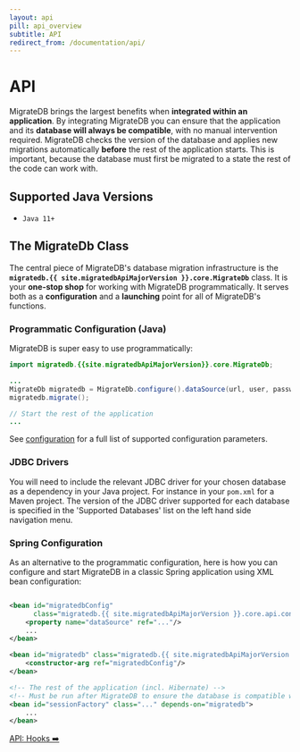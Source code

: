 ```yaml
---
layout: api
pill: api_overview
subtitle: API
redirect_from: /documentation/api/
---
```


# API

MigrateDB brings the largest benefits when **integrated within an application**. By integrating MigrateDB
you can ensure that the application and its **database will always be compatible**, with no manual
intervention required. MigrateDB checks the version of the database and applies new migrations automatically
**before** the rest of the application starts. This is important, because the database must first
be migrated to a state the rest of the code can work with.

## Supported Java Versions

- `Java 11+`

## The MigrateDb Class

The central piece of MigrateDB's database migration infrastructure is the
**`migratedb.{{ site.migratedbApiMajorVersion }}.core.MigrateDb`**
class. It is your **one-stop shop** for working with MigrateDB programmatically. It serves both as a
**configuration** and a **launching** point for all of MigrateDB's functions.

### Programmatic Configuration (Java)

MigrateDB is super easy to use programmatically:

```java
import migratedb.{{site.migratedbApiMajorVersion}}.core.MigrateDb;

...
MigrateDb migratedb = MigrateDb.configure().dataSource(url, user, password).load();
migratedb.migrate();

// Start the rest of the application
...
```

See [configuration](/migratedb/documentation/configuration/parameters) for a full list of supported configuration parameters.

### JDBC Drivers

You will need to include the relevant JDBC driver for your chosen database as a dependency in your Java project.
For instance in your `pom.xml` for a Maven project. The version of the JDBC driver supported for each database is
specified in the 'Supported Databases' list on the left hand side navigation menu.

### Spring Configuration

As an alternative to the programmatic configuration, here is how you can configure and start MigrateDB in a classic
Spring application using XML bean configuration:

```xml

<bean id="migratedbConfig"
      class="migratedb.{{ site.migratedbApiMajorVersion }}.core.api.configuration.ClassicConfiguration">
    <property name="dataSource" ref="..."/>
    ...
</bean>

<bean id="migratedb" class="migratedb.{{ site.migratedbApiMajorVersion }}.core.MigrateDB" init-method="migrate">
    <constructor-arg ref="migratedbConfig"/>
</bean>

<!-- The rest of the application (incl. Hibernate) -->
<!-- Must be run after MigrateDB to ensure the database is compatible with the code -->
<bean id="sessionFactory" class="..." depends-on="migratedb">
    ...
</bean>
```

<p class="next-steps">
    <a class="btn btn-primary" href="/migratedb/documentation/usage/api/hooks">API: Hooks ➡️</a>
</p>


